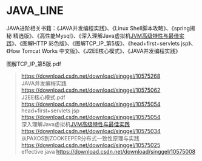 # JAVA_LINE
JAVA进阶相关书籍：《JAVA并发编程实践》、《Linux Shell脚本攻略》、《spring揭秘 精选版》、《高性能Mysql》、《深入理解Java虚拟机[JVM高级特性与最佳实践](周志明)》、《图解HTTP 彩色版》、《图解TCP_IP_第5版》、《head+first+servlets jsp》、《How Tomcat Works 中文版》、《J2EE核心模式》、《JAVA并发编程实践》  

图解TCP_IP_第5版.pdf
>https://download.csdn.net/download/singgel/10575268  
JAVA并发编程实践
>https://download.csdn.net/download/singgel/10575062  
J2EE核心模式.pdf
>https://download.csdn.net/download/singgel/10575054  
head+first+servlets jsp
>https://download.csdn.net/download/singgel/10575054  
深入理解Java虚拟机[JVM高级特性与最佳实践](周志明)
>https://download.csdn.net/download/singgel/10575034  
从PAXOS到ZOOKEEPER分布式一致性原理与实践
>https://download.csdn.net/download/singgel/10575025  
effective java
>https://download.csdn.net/download/singgel/10575008
